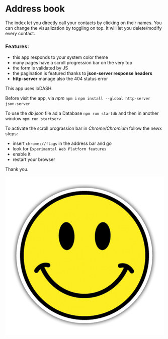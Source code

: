 # Address book

The index let you directly call your contacts by clicking on their names.
You can change the visualization by toggling on top. It will let you delete/modify every contact.

### Features:

- this app responds to your system color theme
- many pages have a scroll progression bar on the very top
- the form is validated by JS
- the pagination is featured thanks to **json-server response headers**
- **http-server** manage also the 404 status error

This app uses loDASH.

Before visit the app, via _npm_
`npm i`
`npm install --global http-server json-server`

To use the _db.json_ file ad a Database
`npm run startdb`
and then in another window
`npm run startserv`

To activate the scroll prograssion bar in _Chrome/Chromium_ follow the newx steps:

- insert `chrome://flags` in the address bar and go
- look for `Experimental Web Platform features`
- enable it
- restart your browser

Thank you.

![Smile](/assets/images/smile.png "Smile")
